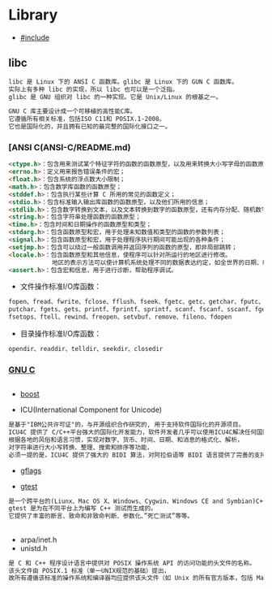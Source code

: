 # Library

* [#include](#include.md)

## libc
```md
libc 是 Linux 下的 ANSI C 函数库。glibc 是 Linux 下的 GUN C 函数库。
实际上有多种 libc 的实现，所以 libc 也可以是一个泛指。
glibc 是 GNU 组织对 libc 的一种实现。它是 Unix/Linux 的根基之一。

GNU C 库主要设计成一个可移植的高性能C库。
它遵循所有相关标准，包括ISO C11和 POSIX.1-2008。
它也是国际化的，并且拥有已知的最完整的国际化接口之一。
```
### [ANSI C(ANSI-C/README.md)
```md
<ctype.h>：包含用来测试某个特征字符的函数的函数原型，以及用来转换大小写字母的函数原型；
<errno.h>：定义用来报告错误条件的宏；
<float.h>：包含系统的浮点数大小限制；
<math.h>：包含数学库函数的函数原型；
<stddef.h>：包含执行某些计算 C 所用的常见的函数定义；
<stdio.h>：包含标准输入输出库函数的函数原型，以及他们所用的信息；
<stdlib.h>：包含数字转换到文本，以及文本转换到数字的函数原型，还有内存分配、随机数字以及其他实用函数的函数原型；
<string.h>：包含字符串处理函数的函数原型；
<time.h>：包含时间和日期操作的函数原型和类型；
<stdarg.h>：包含函数原型和宏，用于处理未知数值和类型的函数的参数列表；
<signal.h>：包含函数原型和宏，用于处理程序执行期间可能出现的各种条件；
<setjmp.h>：包含可以绕过一般函数调用并返回序列的函数的原型，即非局部跳转；
<locale.h>：包含函数原型和其他信息，使程序可以针对所运行的地区进行修改。
            地区的表示方法可以使计算机系统处理不同的数据表达约定，如全世界的日期、时间、美元数和大数字；
<assert.h>：包含宏和信息，用于进行诊断，帮助程序调试。
```

* 文件操作标准I/O库函数：
```md
fopen、fread、fwrite、fclose、fflush、fseek、fgetc、getc、getchar、fputc、putc、
putchar、fgets、gets、printf、fprintf、sprintf、scanf、fscanf、sscanf、fgetops、
fsetops、ftell、rewind、freopen、setvbuf、remove、fileno、fdopen
```
* 目录操作标准I/O库函数：
```md
opendir、readdir、telldir、seekdir、closedir
```

### [GNU C](GNU-C/README.md)

##
* [boost](boost/README.md)

* ICU(International Component for Unicode)
```md
是基于"IBM公共许可证"的，与开源组织合作研究的, 用于支持软件国际化的开源项目。
ICU4C 提供了 C/C++平台强大的国际化开发能力，软件开发者几乎可以使用ICU4C解决任何国际化的问题，
根据各地的风俗和语言习惯，实现对数字、货币、时间、日期、和消息的格式化、解析，
对字符串进行大小写转换、整理、搜索和排序等功能，
必须一提的是，ICU4C 提供了强大的 BIDI 算法，对阿拉伯语等 BIDI 语言提供了完善的支持。
```
* [gflags](gflags/README.md)

* [gtest]()
```md
是一个跨平台的(Liunx、Mac OS X、Windows、Cygwin、Windows CE and Symbian)C++单元测试框架，由google公司发布。
gtest 是为在不同平台上为编写 C++ 测试而生成的。
它提供了丰富的断言、致命和非致命判断、参数化、”死亡测试”等等。
```
##
* arpa/inet.h
* unistd.h
```md
是 C 和 C++ 程序设计语言中提供对 POSIX 操作系统 API 的访问功能的头文件的名称。
该头文件由 POSIX.1 标准（单一UNIX规范的基础）提出，
故所有遵循该标准的操作系统和编译器均应提供该头文件（如 Unix 的所有官方版本，包括 Mac OS X、Linux 等）。
```

